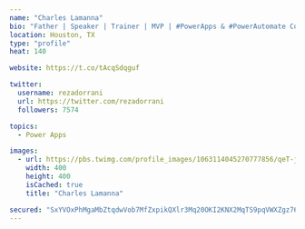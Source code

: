 ```yaml
---
name: "Charles Lamanna"
bio: "Father | Speaker | Trainer | MVP | #PowerApps & #PowerAutomate Community Super User | YouTuber Right-pointing triangle http://youtube.com/c/rezadorrani | Learn - Share - Clockwise rightwards and leftwards open circle arrows"
location: Houston, TX
type: "profile"
heat: 140

website: https://t.co/tAcqSdqguf

twitter:
  username: rezadorrani
  url: https://twitter.com/rezadorrani
  followers: 7574

topics:
  - Power Apps

images:
  - url: https://pbs.twimg.com/profile_images/1063114045270777856/qeT-jpWr_400x400.jpg
    width: 400
    height: 400
    isCached: true
    title: "Charles Lamanna"

secured: "SxYVOxPhMgaMbZtqdwVob7MfZxpikQXlr3Mq20OKI2KNX2MqTS9pqVWXZgz76Mn3GBo1igEz7vwpHOi0cZiBZRFrPmJ/i+yTRRmn63a0h7xpTh1FA8O2Rk90sTiLer4HH1p5jXlDyr2g6T6gUhBe6RBy5nlWnlaFupkjMiAliyHSfd+3vJZAQsNH1gmaiW7QXEUQfm3qYuiG/b7ZsyC33wN1ymbqNvxDoTxl5zOn5cNjHHZdZeO4ntw2RoYiYb7WJiEiH7nDVV8C2GFm55lWssBVzCCiUZACUQjKfceXUblNVphoFHbR6kxpK4n0OUfIIb/JxL947VjNhSwg59z7VoiCDpSbkacgUsGYO6YAcxXgFvmlEnWo51GZ6hzrIKT1bDRm+RdimmhNBlzpsYAKAAeR2umxzrw1ohuOW5xF/qg=;xm5zt6C0W92+0q3cxIcVig=="
---
```


